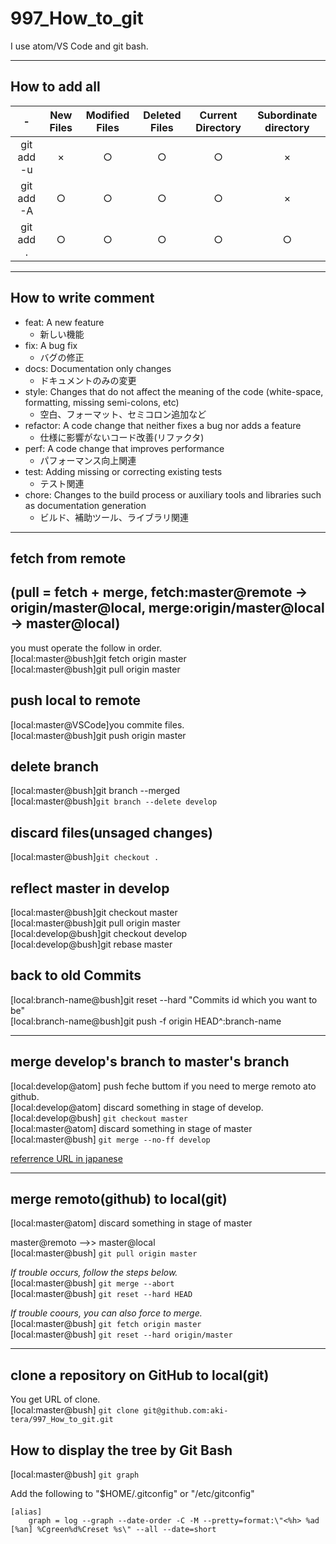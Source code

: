 # 997_How_to_git

I use atom/VS Code and git bash.  

***
## How to add all

|-|New Files|Modified Files|Deleted Files|Current Directory|Subordinate directory|
|:---:|:---:|:---:|:---:|:---:|:---:|
|git add -u|×|○|○|○|×|
|git add -A|○|○|○|○|×|
|git add .|○|○|○|○|○|  
  
***
## How to write comment
- feat: A new feature
   - 新しい機能
- fix: A bug fix
   - バグの修正
- docs: Documentation only changes
   - ドキュメントのみの変更
- style: Changes that do not affect the meaning of the code (white-space, formatting, missing semi-colons, etc)
   - 空白、フォーマット、セミコロン追加など
- refactor: A code change that neither fixes a bug nor adds a feature
   - 仕様に影響がないコード改善(リファクタ)
- perf: A code change that improves performance
   - パフォーマンス向上関連
- test: Adding missing or correcting existing tests
   - テスト関連
- chore: Changes to the build process or auxiliary tools and libraries such as documentation generation
   - ビルド、補助ツール、ライブラリ関連

***
## fetch from remote  
## (pull = fetch + merge, fetch:master@remote -> origin/master@local, merge:origin/master@local -> master@local)
you must operate the follow in order.  
[local:master@bush]git fetch origin master  
[local:master@bush]git pull origin master

## push local to remote
[local:master@VSCode]you commite files.  
[local:master@bush]git push origin master  


## delete branch 
[local:master@bush]git branch --merged  
[local:master@bush]```git branch --delete develop```

## discard files(unsaged changes)
[local:master@bush]```git checkout .```  

## reflect master in develop 
[local:master@bush]git checkout master  
[local:master@bush]git pull origin master  
[local:develop@bush]git checkout develop  
[local:develop@bush]git rebase master  

## back to old Commits
[local:branch-name@bush]git reset --hard "Commits id which you want to be"  
[local:branch-name@bush]git push -f origin HEAD^:branch-name  

***

## merge develop's branch to master's branch  
[local:develop@atom]  push feche buttom if you need to merge remoto ato github.  
[local:develop@atom]  discard something in stage of develop.  
[local:develop@bush]  ```git checkout master```  
[local:master@atom]  discard something in stage of master  
[local:master@bush]  ```git merge --no-ff develop```  

[referrence URL in japanese](https://sinsoku.hatenadiary.org/entry/20111025/1319497900)  

***

## merge remoto(github) to local(git)  
[local:master@atom]  discard something in stage of master  

master@remoto -->>  master@local  
[local:master@bush]  ```git pull origin master```  

*If trouble occurs, follow the steps below.*  
[local:master@bush]  ```git merge --abort```  
[local:master@bush]  ```git reset --hard HEAD```  

*If trouble coours, you can also force to merge.*  
[local:master@bush]  ```git fetch origin master```  
[local:master@bush]  ```git reset --hard origin/master```  

***

## clone a repository on GitHub to local(git)  
You get URL of clone.  
[local:master@bush]  ```git clone git@github.com:aki-tera/997_How_to_git.git```

## How to display the tree by Git Bash
[local:master@bush]  ```git graph```
  
Add the following to "$HOME/.gitconfig" or "/etc/gitconfig"  
```
[alias]  
    graph = log --graph --date-order -C -M --pretty=format:\"<%h> %ad [%an] %Cgreen%d%Creset %s\" --all --date=short
```
